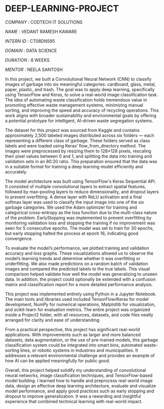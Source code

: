# DEEP-LEARNING-PROJECT

*COMPANY* : CODTECH IT SOLUTIONS

*NAME* : VEDANT RAMESH KAWARE

*INTERN ID* : CT08DN595

*DOMAIN* : DATA SCIENCE

*DURATION* : 8 WEEKS

*MENTOR* : NEELA SANTOSH

In this project, we built a Convolutional Neural Network (CNN) to classify images of garbage into six meaningful categories: cardboard, glass, metal, paper, plastic, and trash. The goal was to apply deep learning, specifically using TensorFlow and Keras, to solve a real-world image classification task. The idea of automating waste classification holds tremendous value in promoting effective waste management systems, minimizing manual sorting, and improving the speed and accuracy of recycling operations. This work aligns with broader sustainability and environmental goals by offering a potential prototype for intelligent, AI-driven waste segregation systems.

The dataset for this project was sourced from Kaggle and contains approximately 2,500 labeled images distributed across six folders — each representing a different class of garbage. These folders served as class labels and were loaded using Keras’ flow_from_directory method. The images were preprocessed by resizing them to 128×128 pixels, rescaling their pixel values between 0 and 1, and splitting the data into training and validation sets in an 80:20 ratio. This preparation ensured that the data was in a suitable format for training a deep learning model efficiently and accurately.

The model architecture was built using TensorFlow's Keras Sequential API. It consisted of multiple convolutional layers to extract spatial features, followed by max-pooling layers to reduce dimensionality, and dropout layers to prevent overfitting. A dense layer with ReLU activation and a final softmax layer was used to classify the input image into one of the six garbage categories. We used the Adam optimizer for training and categorical cross-entropy as the loss function due to the multi-class nature of the problem. EarlyStopping was implemented to prevent overfitting by monitoring validation loss and stopping the training if no improvement was seen for 5 consecutive epochs. The model was set to train for 30 epochs, but early stopping halted the process at epoch 16, indicating good convergence.

To evaluate the model’s performance, we plotted training and validation accuracy and loss graphs. These visualizations allowed us to observe the model’s learning trends and determine whether it was overfitting or underfitting. We also made predictions on a random batch of validation images and compared the predicted labels to the true labels. This visual comparison helped validate how well the model was generalizing to unseen data. In addition, the project could optionally be extended with a confusion matrix and classification report for a more detailed performance analysis.

This project was implemented entirely using Python in a Jupyter Notebook. The main tools and libraries used included TensorFlow/Keras for model development, NumPy for numerical operations, Matplotlib for visualization, and scikit-learn for evaluation metrics. The entire project was organized inside a Project2 folder, with all resources, datasets, and code files neatly arranged for clarity and ease of understanding.

From a practical perspective, this project has significant real-world applications. With improvements such as larger and more balanced datasets, data augmentation, or the use of pre-trained models, this garbage classification system could be integrated into smart bins, automated waste-sorting lines, or robotic systems in industries and municipalities. It addresses a relevant environmental challenge and provides an example of how AI can be applied meaningfully for public good.

Overall, this project helped solidify my understanding of convolutional neural networks, image classification techniques, and TensorFlow-based model building. I learned how to handle and preprocess real-world image data, design an effective deep learning architecture, evaluate and visualize model performance, and apply good practices such as early stopping and dropout to improve generalization. It was a rewarding and insightful experience that combined technical learning with real-world impact.

